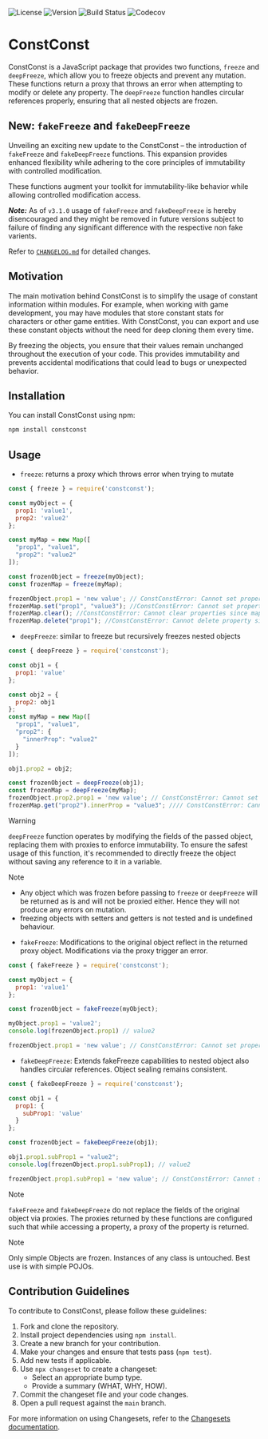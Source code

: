 ![License](https://img.shields.io/npm/l/constconst)
![Version](https://img.shields.io/npm/v/constconst)
![Build Status](https://github.com/TubbyStubby/constconst/actions/workflows/ci.yml/badge.svg)
![Codecov](https://codecov.io/gh/tubbystubby/constconst/branch/main/graph/badge.svg)


# ConstConst

ConstConst is a JavaScript package that provides two functions, `freeze` and `deepFreeze`, which allow you to freeze objects and prevent any mutation. These functions return a proxy that throws an error when attempting to modify or delete any property. The `deepFreeze` function handles circular references properly, ensuring that all nested objects are frozen.

## New: `fakeFreeze` and `fakeDeepFreeze`
Unveiling an exciting new update to the ConstConst – the introduction of `fakeFreeze` and `fakeDeepFreeze` functions. This expansion provides enhanced flexibility while adhering to the core principles of immutability with controlled modification.

These functions augment your toolkit for immutability-like behavior while allowing controlled modification access.

***Note:*** As of `v3.1.0` usage of `fakeFreeze` and `fakeDeepFreeze` is hereby disencouraged and they might be removed in future versions subject to failure of finding any significant difference with the respective non fake  varients.

Refer to [`CHANGELOG.md`](CHANGELOG.md) for detailed changes.

## Motivation

The main motivation behind ConstConst is to simplify the usage of constant information within modules. For example, when working with game development, you may have modules that store constant stats for characters or other game entities. With ConstConst, you can export and use these constant objects without the need for deep cloning them every time.

By freezing the objects, you ensure that their values remain unchanged throughout the execution of your code. This provides immutability and prevents accidental modifications that could lead to bugs or unexpected behavior.

## Installation

You can install ConstConst using npm:

```bash
npm install constconst
```

## Usage

- `freeze`: returns a proxy which throws error when trying to mutate

```javascript
const { freeze } = require('constconst');

const myObject = {
  prop1: 'value1',
  prop2: 'value2'
};

const myMap = new Map([
  "prop1", "value1",
  "prop2": "value2"
]);

const frozenObject = freeze(myObject);
const frozenMap = freeze(myMap);

frozenObject.prop1 = 'new value'; // ConstConstError: Cannot set property 'prop1' to value 'new value' since object is a constconst
frozenMap.set("prop1", "value3"); //ConstConstError: Cannot set property since map is a constconst
frozenMap.clear(); //ConstConstError: Cannot clear properties since map is a constconst
frozenMap.delete("prop1"); //ConstConstError: Cannot delete property since map is a constconst
```

- `deepFreeze`: similar to freeze but recursively freezes nested objects

```javascript
const { deepFreeze } = require('constconst');

const obj1 = {
  prop1: 'value'
};

const obj2 = {
  prop2: obj1
};
const myMap = new Map([
  "prop1", "value1",
  "prop2": {
    "innerProp": "value2"
  }
]);

obj1.prop2 = obj2;

const frozenObject = deepFreeze(obj1);
const frozenMap = deepFreeze(myMap);
frozenObject.prop2.prop1 = 'new value'; // ConstConstError: Cannot set property 'prop1' to value 'new value' since object is a constconst
frozenMap.get("prop2").innerProp = "value3"; //// ConstConstError: Cannot set property 'prop1' to value 'new value' since object is a constconst
```

> [!WARNING]
> `deepFreeze` function operates by modifying the fields of the passed object, replacing them with proxies to enforce immutability. To ensure the safest usage of this function, it's recommended to directly freeze the object without saving any reference to it in a variable.

> [!NOTE]
> - Any object which was frozen before passing to `freeze` or `deepFreeze` will be returned as is and will not be proxied either. Hence they will not produce any errors on mutation.
> - freezing objects with setters and getters is not tested and is undefined behaviour.

- `fakeFreeze`: Modifications to the original object reflect in the returned proxy object. Modifications via the proxy trigger an error.

```javascript
const { fakeFreeze } = require('constconst');

const myObject = {
  prop1: 'value1'
};

const frozenObject = fakeFreeze(myObject);

myObject.prop1 = 'value2';
console.log(frozenObject.prop1) // value2

frozenObject.prop1 = 'new value'; // ConstConstError: Cannot set property 'prop1' to value 'new value' since object is a constconst
```

- `fakeDeepFreeze`: Extends fakeFreeze capabilities to nested object also handles circular references. Object sealing remains consistent.
```javascript
const { fakeDeepFreeze } = require('constconst');

const obj1 = {
  prop1: {
    subProp1: 'value'
  }
};

const frozenObject = fakeDeepFreeze(obj1);

obj1.prop1.subProp1 = "value2";
console.log(frozenObject.prop1.subProp1); // value2

frozenObject.prop1.subProp1 = 'new value'; // ConstConstError: Cannot set property 'prop1' to value 'new value' since object is a constconst
```
> [!NOTE]
> `fakeFreeze` and `fakeDeepFreeze` do not replace the fields of the original object via proxies. The proxies returned by these functions are configured such that while accessing a property, a proxy of the property is returned.

> [!NOTE]
> Only simple Objects are frozen. Instances of any class is untouched. Best use is with simple POJOs.

## Contribution Guidelines

To contribute to ConstConst, please follow these guidelines:

1. Fork and clone the repository.
2. Install project dependencies using `npm install`.
3. Create a new branch for your contribution.
4. Make your changes and ensure that tests pass (`npm test`).
5. Add new tests if applicable.
6. Use `npx changeset` to create a changeset:
   - Select an appropriate bump type.
   - Provide a summary (WHAT, WHY, HOW).
7. Commit the changeset file and your code changes.
8. Open a pull request against the `main` branch.

For more information on using Changesets, refer to the [Changesets documentation](https://github.com/changesets/changesets/blob/main/docs/adding-a-changeset.md#i-am-in-a-single-package-repository).
